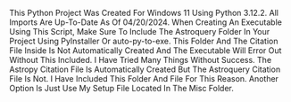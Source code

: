 This Python Project Was Created For Windows 11 Using Python 3.12.2. All Imports Are Up-To-Date As Of 04/20/2024. When Creating An Executable Using This Script, Make Sure To Include The Astroquery Folder In Your Project Using PyInstaller Or auto-py-to-exe. This Folder And The Citation File Inside Is Not Automatically Created And The Executable Will Error Out Without This Included. I Have Tried Many Things Without Success. The Astropy Citation File Is Automatically Created But The Astroquery Citation File Is Not. I Have Included This Folder And File For This Reason. Another Option Is Just Use My Setup File Located In The Misc Folder.

